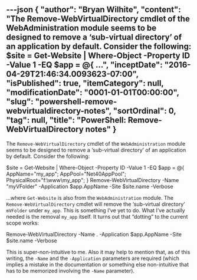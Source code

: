 ---json
{
  "author": "Bryan Wilhite",
  "content": "The Remove-WebVirtualDirectory cmdlet of the WebAdministration module seems to be designed to remove a ‘sub-virtual directory’ of an application by default. Consider the following: $site = Get-Website | Where-Object -Property ID -Value 1 -EQ $app = @{   ...",
  "inceptDate": "2016-04-29T21:46:34.0093623-07:00",
  "isPublished": true,
  "itemCategory": null,
  "modificationDate": "0001-01-01T00:00:00",
  "slug": "powershell-remove-webvirtualdirectory-notes",
  "sortOrdinal": 0,
  "tag": null,
  "title": "PowerShell: Remove-WebVirtualDirectory notes"
}
---

The `Remove-WebVirtualDirectory` cmdlet of the `WebAdministration` module seems to be designed to remove a ‘sub-virtual directory’ of an application by default. Consider the following:


$site = Get-Website | Where-Object -Property ID -Value 1 -EQ
$app =
@{
    AppName="my_app";
    AppPool="Net40AppPool";
    PhysicalRoot="f:\www\my_app";
}
Remove-WebVirtualDirectory -Name "myVFolder" -Application $app.AppName -Site $site.name -Verbose
    

…where `Get-Website` is also from the `WebAdministration` module. The `Remove-WebVirtualDirectory` cmdlet will remove the ‘sub-virtual directory’ `mVFolder` under `my_app`. This is something I’ve yet to do. What I’ve actually needed is the removal `my_app` itself. It turns out that “dotting” to the current scope works:


Remove-WebVirtualDirectory -Name . -Application $app.AppName -Site $site.name -Verbose
    

This is super-non-intuitive to me. Also it may help to mention that, as of this writing, the `-Name` and the `-Application` parameters are required (which implies a mistake in the documentation or something else non-intuitive that has to be memorized involving the `-Name` parameter).
